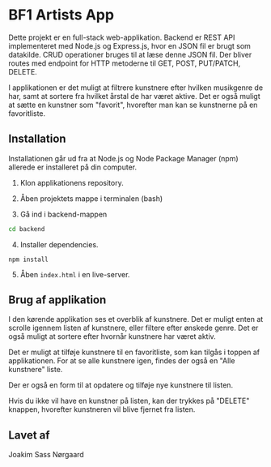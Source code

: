 # BF1 Artists App

Dette projekt er en full-stack web-applikation. Backend er REST API implementeret med Node.js og Express.js, hvor en JSON fil er brugt som datakilde. CRUD operationer bruges til at læse denne JSON fil. Der bliver routes med endpoint for HTTP metoderne til GET, POST, PUT/PATCH, DELETE.

I applikationen er det muligt at filtrere kunstnere efter hvilken musikgenre de har, samt at sortere fra hvilket årstal de har været aktive. Det er også muligt at sætte en kunstner som "favorit", hvorefter man kan se kunstnerne på en favoritliste.

## Installation

Installationen går ud fra at Node.js og Node Package Manager (npm) allerede er installeret på din computer.

1. Klon applikationens repository.

2. Åben projektets mappe i terminalen (bash)

3. Gå ind i backend-mappen

```bash
cd backend
```

4. Installer dependencies.

```
npm install
```

5. Åben `index.html` i en live-server.

## Brug af applikation

I den kørende applikation ses et overblik af kunstnere. Det er muligt enten at scrolle igennem listen af kunstnere, eller filtere efter ønskede genre. Det er også muligt at sortere efter hvornår kunstnere har været aktiv.

Det er muligt at tilføje kunstnere til en favoritliste, som kan tilgås i toppen af applikationen. For at se alle kunstnere igen, findes der også en "Alle kunstnere" liste.

Der er også en form til at opdatere og tilføje nye kunstnere til listen.

Hvis du ikke vil have en kunstner på listen, kan der trykkes på "DELETE" knappen, hvorefter kunstneren vil blive fjernet fra listen.

## Lavet af

Joakim Sass Nørgaard
